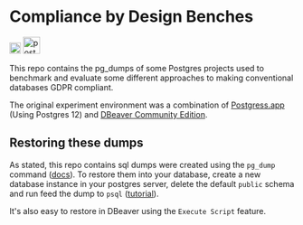 # Compliance by Design Benches
<img src="https://upload.wikimedia.org/wikipedia/en/thumb/3/31/Brown_University_coat_of_arms.svg/1200px-Brown_University_coat_of_arms.svg.png" alt="brown_logo" width="20"/> <img src="https://upload.wikimedia.org/wikipedia/commons/thumb/2/29/Postgresql_elephant.svg/1200px-Postgresql_elephant.svg.png" alt="postgres_logo" width="30"/>

This repo contains the pg_dumps of some Postgres projects used to benchmark and evaluate some different approaches to making conventional databases GDPR compliant.

The original experiment environment was a combination of [Postgress.app](https://postgresapp.com/) (Using Postgres 12) and [DBeaver Community Edition](https://dbeaver.io/).

##  Restoring these dumps
As stated, this repo contains sql dumps were created using the `pg_dump` command ([docs](https://www.postgresql.org/docs/12/app-pgdump.html)). To restore them into your database, create a new database instance in your postgres server, delete the default `public` schema and run feed the dump to `psql` ([tutorial](https://www.postgresqltutorial.com/postgresql-restore-database/)).

It's also easy to restore in DBeaver using the `Execute Script` feature.

